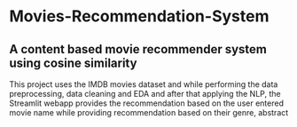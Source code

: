 # Movies-Recommendation-System
## A content based movie recommender system using cosine similarity
 This project uses the IMDB movies dataset and while performing the
data preprocessing, data cleaning and EDA and after that applying the NLP, the Streamlit webapp provides
the recommendation based on the user entered movie name while providing recommendation based on
their genre, abstract 
